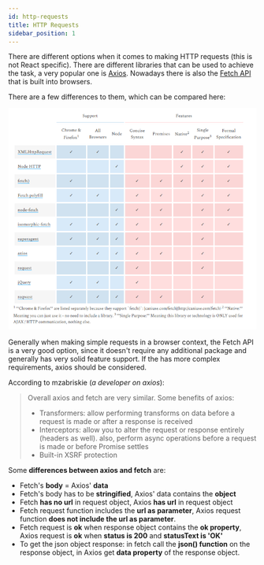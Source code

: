 ```yaml
---
id: http-requests
title: HTTP Requests
sidebar_position: 1
---
```


There are different options when it comes to making HTTP requests (this is not React specific). There are different libraries that can be used to achieve the task, a very popular one is [Axios](https://github.com/axios/axios). Nowadays there is also the [Fetch API](https://developer.mozilla.org/en-US/docs/Web/API/Fetch_API) that is built into browsers.

There are a few differences to them, which can be compared here:

![httpRequestLibraries](/img/docs/Web/JavaScript/CoreConcepts/HttpRequestLibraries.png)

Generally when making simple requests in a browser context, the Fetch API is a very good option, since it doesn't require any additional package and generally has very solid feature support. If the has more complex requirements, axios should be considered.

According to mzabriskie (_a developer on axios_):

> Overall axios and fetch are very similar. Some benefits of axios:
>
> - Transformers: allow performing transforms on data before a request is made or after a response is received
> - Interceptors: allow you to alter the request or response entirely (headers as well). also, perform async operations before a request is made or before Promise settles
> - Built-in XSRF protection

Some **differences between axios and fetch** are:

- Fetch's **body** = Axios' **data**
- Fetch's body has to be **stringified**, Axios' data contains the **object**
- Fetch **has no url** in request object, Axios **has url** in request object
- Fetch request function includes the **url as parameter**, Axios request function **does not include the url as parameter**.
- Fetch request is **ok** when response object contains the **ok property**, Axios request is **ok** when **status is 200** and **statusText is 'OK'**
- To get the json object response: in fetch call the **json() function** on the response object, in Axios get **data property** of the response object.
